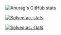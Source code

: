 <!--
### Hi there 👋
**programmer-ethan/programmer-ethan** is a ✨ _special_ ✨ repository because its `README.md` (this file) appears on your GitHub profile.

Here are some ideas to get you started:

- 🔭 I’m currently working on ...
- 🌱 I’m currently learning ...
- 👯 I’m looking to collaborate on ...
- 🤔 I’m looking for help with ...
- 💬 Ask me about ...
- 📫 How to reach me: ...
- 😄 Pronouns: ...
- ⚡ Fun fact: ...
-->

![Anurag's GitHub stats](https://github-readme-stats.vercel.app/api?username=programmer-ethan&show_icons=true&theme=radical)

 [![Solved.ac. stats](http://mazassumnida.wtf/api/mini/generate_badge?boj=programmerethan)](https://solved.ac/programmerethan)

 [![Solved.ac. stats](http://mazassumnida.wtf/api/v2/generate_badge?boj=programmerethan)](https://solved.ac/programmerethan)
